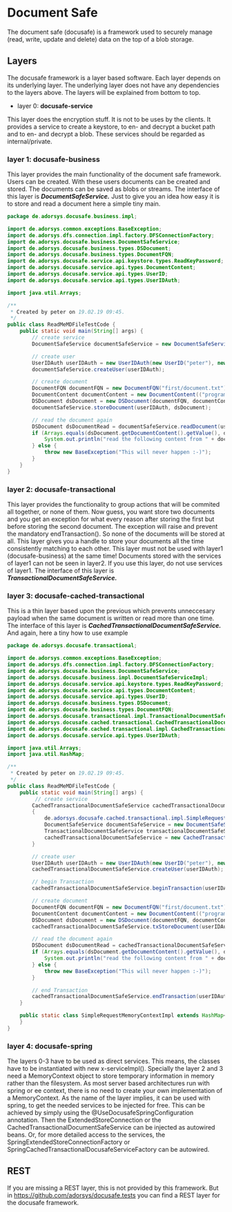 # Document Safe

The document safe (docusafe) is a framework used to securely manage (read, write, update and delete) data on the top of a blob storage.

## Layers
The docusafe framework is a layer based software. 
Each layer depends on its underlying layer. 
The underlying layer does not have any dependencies to the layers above. 
The layers will be explained from bottom to top. 
* layer 0: **docusafe-service**

This layer does the encryption stuff. It is not to be uses by the clients. It provides a service
to create a keystore, to en- and decrypt a bucket path and to en- and decrypt a blob.
These services should be regarded as internal/private.
 
### layer 1: **docusafe-business**

This layer provides the main functionality of the document safe framework. 
Users can be created. With these users documents can be created and stored. 
The documents can be saved as blobs or streams. 
The interface of this layer is ***DocumentSafeService.*** Just to give you an idea how easy it is to store and read a document here a simple tiny main.

```java
package de.adorsys.docusafe.business.impl;

import de.adorsys.common.exceptions.BaseException;
import de.adorsys.dfs.connection.impl.factory.DFSConnectionFactory;
import de.adorsys.docusafe.business.DocumentSafeService;
import de.adorsys.docusafe.business.types.DSDocument;
import de.adorsys.docusafe.business.types.DocumentFQN;
import de.adorsys.docusafe.service.api.keystore.types.ReadKeyPassword;
import de.adorsys.docusafe.service.api.types.DocumentContent;
import de.adorsys.docusafe.service.api.types.UserID;
import de.adorsys.docusafe.service.api.types.UserIDAuth;

import java.util.Arrays;

/**
 * Created by peter on 19.02.19 09:45.
 */
public class ReadMeMDFileTestCode {
    public static void main(String[] args) {
        // create service
        DocumentSafeService documentSafeService = new DocumentSafeServiceImpl(DFSConnectionFactory.get());

        // create user
        UserIDAuth userIDAuth = new UserIDAuth(new UserID("peter"), new ReadKeyPassword("passwordOfPeter"));
        documentSafeService.createUser(userIDAuth);

        // create document
        DocumentFQN documentFQN = new DocumentFQN("first/document.txt");
        DocumentContent documentContent = new DocumentContent(("programming is the mirror of your mind").getBytes());
        DSDocument dsDocument = new DSDocument(documentFQN, documentContent);
        documentSafeService.storeDocument(userIDAuth, dsDocument);

        // read the document again
        DSDocument dsDocumentRead = documentSafeService.readDocument(userIDAuth, documentFQN);
        if (Arrays.equals(dsDocument.getDocumentContent().getValue(), dsDocumentRead.getDocumentContent().getValue()) == true) {
            System.out.println("read the following content from " + documentFQN + ":" + new String(dsDocumentRead.getDocumentContent().getValue()));
        } else {
            throw new BaseException("This will never happen :-)");
        }
    }
}
```
### layer 2: **docusafe-transactional**

This layer provides the functionality to group actions that will be commited 
all together, or none of them. Now guess, you want store two documents and 
you get an exception for what every reason after storing the first but before storing the
second document. 
The exception will raise and prevent the mandatory endTransaction(). So none of the 
documents will be stored at all. This layer gives you a handle to store your documents 
all the time consistently matching to each other.
This layer must not be used with layer1 (docusafe-business) at the same time! 
Documents stored with the services of layer1 can not be seen in layer2. 
If you use this layer, do not use services of layer1.
The interface of this layer is ***TransactionalDocumentSafeService.***  
 
### layer 3: **docusafe-cached-transactional**

This is a thin layer based upon the previous which prevents unneccesary 
payload when the same document is written or read more than one time. 
The interface of this layer is ***CachedTransactionalDocumentSafeService.*** 
And again, here a tiny how to use example

```java
package de.adorsys.docusafe.transactional;

import de.adorsys.common.exceptions.BaseException;
import de.adorsys.dfs.connection.impl.factory.DFSConnectionFactory;
import de.adorsys.docusafe.business.DocumentSafeService;
import de.adorsys.docusafe.business.impl.DocumentSafeServiceImpl;
import de.adorsys.docusafe.service.api.keystore.types.ReadKeyPassword;
import de.adorsys.docusafe.service.api.types.DocumentContent;
import de.adorsys.docusafe.service.api.types.UserID;
import de.adorsys.docusafe.business.types.DSDocument;
import de.adorsys.docusafe.business.types.DocumentFQN;
import de.adorsys.docusafe.transactional.impl.TransactionalDocumentSafeServiceImpl;
import de.adorsys.docusafe.cached.transactional.CachedTransactionalDocumentSafeService;
import de.adorsys.docusafe.cached.transactional.impl.CachedTransactionalDocumentSafeServiceImpl;
import de.adorsys.docusafe.service.api.types.UserIDAuth;

import java.util.Arrays;
import java.util.HashMap;

/**
 * Created by peter on 19.02.19 09:45.
 */
public class ReadMeMDFileTestCode {
    public static void main(String[] args) {
         // create service
        CachedTransactionalDocumentSafeService cachedTransactionalDocumentSafeService;
        {
            de.adorsys.docusafe.cached.transactional.impl.SimpleRequestMemoryContextImpl simpleRequestMemoryContext = new de.adorsys.docusafe.cached.transactional.impl.SimpleRequestMemoryContextImpl();
            DocumentSafeService documentSafeService = new DocumentSafeServiceImpl(DFSConnectionFactory.get());
            TransactionalDocumentSafeService transactionalDocumentSafeService = new TransactionalDocumentSafeServiceImpl(simpleRequestMemoryContext, documentSafeService);
            cachedTransactionalDocumentSafeService = new CachedTransactionalDocumentSafeServiceImpl(simpleRequestMemoryContext, transactionalDocumentSafeService, documentSafeService);
        }

        // create user
        UserIDAuth userIDAuth = new UserIDAuth(new UserID("peter"), new ReadKeyPassword("passwordOfPeter"));
        cachedTransactionalDocumentSafeService.createUser(userIDAuth);

        // begin Transaction
        cachedTransactionalDocumentSafeService.beginTransaction(userIDAuth);

        // create document
        DocumentFQN documentFQN = new DocumentFQN("first/document.txt");
        DocumentContent documentContent = new DocumentContent(("programming is the mirror of your mind").getBytes());
        DSDocument dsDocument = new DSDocument(documentFQN, documentContent);
        cachedTransactionalDocumentSafeService.txStoreDocument(userIDAuth, dsDocument);

        // read the document again
        DSDocument dsDocumentRead = cachedTransactionalDocumentSafeService.txReadDocument(userIDAuth, documentFQN);
        if (Arrays.equals(dsDocument.getDocumentContent().getValue(), dsDocumentRead.getDocumentContent().getValue()) == true) {
            System.out.println("read the following content from " + documentFQN + ":" + new String(dsDocumentRead.getDocumentContent().getValue()));
        } else {
            throw new BaseException("This will never happen :-)");
        }

        // end Transaction
        cachedTransactionalDocumentSafeService.endTransaction(userIDAuth);
    }

    public static class SimpleRequestMemoryContextImpl extends HashMap<Object, Object> {
    }
}
```
    
### layer 4: **docusafe-spring**
    
The layers 0-3 have to be used as direct services. This means, the classes have to be instantiated with new x-serviceImpl(). 
Specially the layer 2 and 3 need a MemoryContext object to store temporary information in memory 
rather than the filesystem.
As most server based architectures run 
with spring or ee context, there is no need to create your own implementation of a MemoryContext.
As the name of the layer implies,
it can be used with spring, to get the needed services to be injected for free.
This can be achieved by simply using the @UseDocusafeSpringConfiguration annotation. Then the ExtendedStoreConnection or the 
CachedTransactionalDocumentSafeService can be injected as autowired beans. Or, for more detailed access to the services, the
SpringExtendedStoreConnectionFactory or SpringCachedTransactionalDocusafeServiceFactory can be autowired.
 
## REST
If you are missing a REST layer, this is not provided by this framework. But in https://github.com/adorsys/docusafe.tests you can find a REST layer for the docusafe framework.
